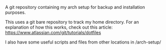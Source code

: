 A git repository containing my arch setup for backup and installation purposes.

This uses a git bare repository to track my home directory.
For an explanation of how this works, check out this article: https://www.atlassian.com/git/tutorials/dotfiles

I also have some useful scripts and files from other locations in /arch-setup/

